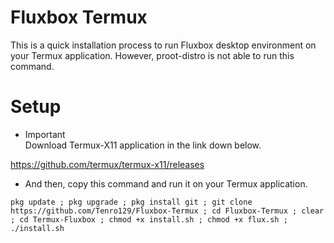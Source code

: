 # Fluxbox Termux 

This is a quick installation process to run Fluxbox desktop environment on your Termux application. However, proot-distro is not able to run this command.

# Setup

- Important
<br> Download Termux-X11 application in the link down below.

https://github.com/termux/termux-x11/releases

- And then, copy this command and run it on your Termux application.

```
pkg update ; pkg upgrade ; pkg install git ; git clone https://github.com/Tenro129/Fluxbox-Termux ; cd Fluxbox-Termux ; clear ; cd Termux-Fluxbox ; chmod +x install.sh ; chmod +x flux.sh ; ./install.sh
```
